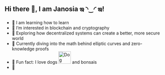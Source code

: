 ## Hi there 🫧, I am Janosia ఇ ◝‿◜ ఇ! 
- 🔭 I am learning how to learn
- 🌸 I’m interested in blockchain and cryptography
- 📓 Exploring how decentralized systems can create a better, more secure world
- 🌵 Currently diving into the math behind elliptic curves and zero-knowledge proofs
- 🐙 Fun fact: I love dogs <img src="https://raw.githubusercontent.com//Janosia/main/assets/dog.png" alt="Dog Icon" width="40"> and bonsais
- 🔮 

<!--
**Janosia/Janosia** is a ✨ _special_ ✨ repository because its `README.md` (this file) appears on your GitHub profile.

Here are some ideas to get you started:


- 🌱 I’m currently learning ...
- 👯 I’m looking to collaborate on ...
- 🤔 I’m looking for help with ...
- 💬 Ask me about ...
- 📫 How to reach me: ...
- 😄 Pronouns: ...
- ⚡ Fun fact: ...
-->
